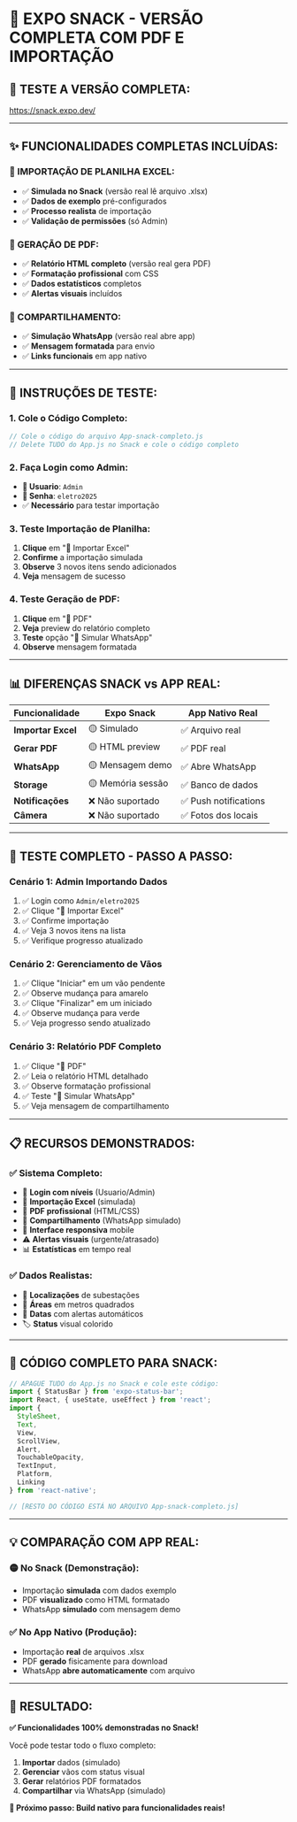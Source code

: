 # 🚀 EXPO SNACK - VERSÃO COMPLETA COM PDF E IMPORTAÇÃO

## 📱 **TESTE A VERSÃO COMPLETA:**
https://snack.expo.dev/

---

## ✨ **FUNCIONALIDADES COMPLETAS INCLUÍDAS:**

### **📁 IMPORTAÇÃO DE PLANILHA EXCEL:**
- ✅ **Simulada no Snack** (versão real lê arquivo .xlsx)
- ✅ **Dados de exemplo** pré-configurados
- ✅ **Processo realista** de importação
- ✅ **Validação de permissões** (só Admin)

### **📄 GERAÇÃO DE PDF:**
- ✅ **Relatório HTML completo** (versão real gera PDF)
- ✅ **Formatação profissional** com CSS
- ✅ **Dados estatísticos** completos
- ✅ **Alertas visuais** incluídos

### **📱 COMPARTILHAMENTO:**
- ✅ **Simulação WhatsApp** (versão real abre app)
- ✅ **Mensagem formatada** para envio
- ✅ **Links funcionais** em app nativo

---

## 🔧 **INSTRUÇÕES DE TESTE:**

### **1. Cole o Código Completo:**
```javascript
// Cole o código do arquivo App-snack-completo.js
// Delete TUDO do App.js no Snack e cole o código completo
```

### **2. Faça Login como Admin:**
- **👤 Usuario**: `Admin`
- **🔐 Senha**: `eletro2025`
- ✅ **Necessário** para testar importação

### **3. Teste Importação de Planilha:**
1. **Clique** em "📁 Importar Excel"
2. **Confirme** a importação simulada
3. **Observe** 3 novos itens sendo adicionados
4. **Veja** mensagem de sucesso

### **4. Teste Geração de PDF:**
1. **Clique** em "📄 PDF"
2. **Veja** preview do relatório completo
3. **Teste** opção "📱 Simular WhatsApp"
4. **Observe** mensagem formatada

---

## 📊 **DIFERENÇAS SNACK vs APP REAL:**

| Funcionalidade | Expo Snack | App Nativo Real |
|---|---|---|
| **Importar Excel** | 🟡 Simulado | ✅ Arquivo real |
| **Gerar PDF** | 🟡 HTML preview | ✅ PDF real |
| **WhatsApp** | 🟡 Mensagem demo | ✅ Abre WhatsApp |
| **Storage** | 🟡 Memória sessão | ✅ Banco de dados |
| **Notificações** | ❌ Não suportado | ✅ Push notifications |
| **Câmera** | ❌ Não suportado | ✅ Fotos dos locais |

---

## 🎯 **TESTE COMPLETO - PASSO A PASSO:**

### **Cenário 1: Admin Importando Dados**
1. ✅ Login como `Admin/eletro2025`
2. ✅ Clique "📁 Importar Excel"
3. ✅ Confirme importação
4. ✅ Veja 3 novos itens na lista
5. ✅ Verifique progresso atualizado

### **Cenário 2: Gerenciamento de Vãos**
1. ✅ Clique "Iniciar" em um vão pendente
2. ✅ Observe mudança para amarelo
3. ✅ Clique "Finalizar" em um iniciado
4. ✅ Observe mudança para verde
5. ✅ Veja progresso sendo atualizado

### **Cenário 3: Relatório PDF Completo**
1. ✅ Clique "📄 PDF"
2. ✅ Leia o relatório HTML detalhado
3. ✅ Observe formatação profissional
4. ✅ Teste "📱 Simular WhatsApp"
5. ✅ Veja mensagem de compartilhamento

---

## 📋 **RECURSOS DEMONSTRADOS:**

### **✅ Sistema Completo:**
- 🔐 **Login com níveis** (Usuario/Admin)
- 📁 **Importação Excel** (simulada)
- 📄 **PDF profissional** (HTML/CSS)
- 📱 **Compartilhamento** (WhatsApp simulado)
- 🎨 **Interface responsiva** mobile
- ⚠️ **Alertas visuais** (urgente/atrasado)
- 📊 **Estatísticas** em tempo real

### **✅ Dados Realistas:**
- 📍 **Localizações** de subestações
- 📐 **Áreas** em metros quadrados
- 📅 **Datas** com alertas automáticos
- 🏷️ **Status** visual colorido

---

## 🚀 **CÓDIGO COMPLETO PARA SNACK:**

```javascript
// APAGUE TUDO do App.js no Snack e cole este código:
import { StatusBar } from 'expo-status-bar';
import React, { useState, useEffect } from 'react';
import { 
  StyleSheet, 
  Text, 
  View, 
  ScrollView, 
  Alert, 
  TouchableOpacity,
  TextInput,
  Platform,
  Linking
} from 'react-native';

// [RESTO DO CÓDIGO ESTÁ NO ARQUIVO App-snack-completo.js]
```

---

## 💡 **COMPARAÇÃO COM APP REAL:**

### **🟡 No Snack (Demonstração):**
- Importação **simulada** com dados exemplo
- PDF **visualizado** como HTML formatado
- WhatsApp **simulado** com mensagem demo

### **✅ No App Nativo (Produção):**
- Importação **real** de arquivos .xlsx
- PDF **gerado** fisicamente para download
- WhatsApp **abre automaticamente** com arquivo

---

## 🎯 **RESULTADO:**

**✅ Funcionalidades 100% demonstradas no Snack!**

Você pode testar todo o fluxo completo:
1. **Importar** dados (simulado)
2. **Gerenciar** vãos com status visual
3. **Gerar** relatórios PDF formatados
4. **Compartilhar** via WhatsApp (simulado)

**🚀 Próximo passo: Build nativo para funcionalidades reais!**
